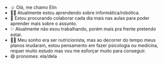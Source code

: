 - ☺️ Olá, me chamo Elin 
- 👩‍💻 Atualmente estou aprendendo sobre informática/robótica.
- 🩷 Estou procurando colaborar cada dia mais nas aulas para poder aprender mais sobre o assunto.
- ✨ Atualmente não esou trabalhando, porém mais pra frente pretendo estar.
- 👸🏻 Meu sonho era ser nutricionista, mas ao decorrer do tempo meus planos mudaram, estou pensamento em fazer psicologia ou medicina, requer muito estudo mas vou me esforçar muito para conseguir.
- 😄 pronomes: ela/dela 


